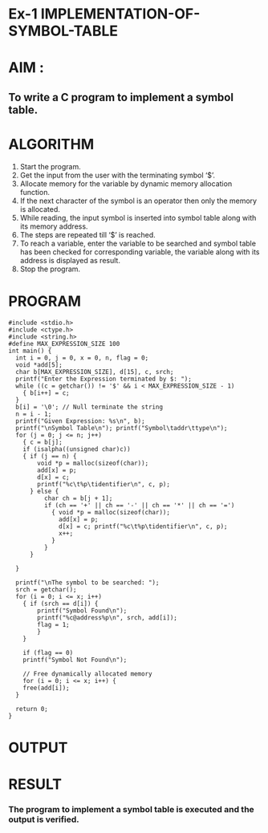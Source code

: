 # Ex-1 IMPLEMENTATION-OF-SYMBOL-TABLE
# AIM :
## To write a C program to implement a symbol table.
# ALGORITHM
1.	Start the program.
2.	Get the input from the user with the terminating symbol ‘$’.
3.	Allocate memory for the variable by dynamic memory allocation function.
4.	If the next character of the symbol is an operator then only the memory is allocated.
5.	While reading, the input symbol is inserted into symbol table along with its memory address.
6.	The steps are repeated till ‘$’ is reached.
7.	To reach a variable, enter the variable to be searched and symbol table has been checked for corresponding variable, the variable along with its address is displayed as result.
8.	Stop the program. 
# PROGRAM


    #include <stdio.h> 
    #include <ctype.h> 
    #include <string.h>
    #define MAX_EXPRESSION_SIZE 100
    int main() {
      int i = 0, j = 0, x = 0, n, flag = 0; 
      void *add[5];
      char b[MAX_EXPRESSION_SIZE], d[15], c, srch;
      printf("Enter the Expression terminated by $: ");
      while ((c = getchar()) != '$' && i < MAX_EXPRESSION_SIZE - 1) 
        { b[i++] = c;
      }
      b[i] = '\0'; // Null terminate the string 
      n = i - 1;
      printf("Given Expression: %s\n", b);
      printf("\nSymbol Table\n"); printf("Symbol\taddr\ttype\n");
      for (j = 0; j <= n; j++) 
        { c = b[j];
        if (isalpha((unsigned char)c))
        { if (j == n) {
            void *p = malloc(sizeof(char)); 
            add[x] = p;
            d[x] = c; 
            printf("%c\t%p\tidentifier\n", c, p);
          } else {
              char ch = b[j + 1];
              if (ch == '+' || ch == '-' || ch == '*' || ch == '=') 
                { void *p = malloc(sizeof(char));
                  add[x] = p;
                  d[x] = c; printf("%c\t%p\tidentifier\n", c, p); 
                  x++;
                }
              }
          }
    
      }
    
      printf("\nThe symbol to be searched: "); 
      srch = getchar();
      for (i = 0; i <= x; i++) 
        { if (srch == d[i]) {
            printf("Symbol Found\n");
            printf("%c@address%p\n", srch, add[i]); 
            flag = 1;
            }
        }
    
        if (flag == 0)
        printf("Symbol Not Found\n");
    
        // Free dynamically allocated memory 
        for (i = 0; i <= x; i++) {
        free(add[i]);
      }
    
      return 0;
    }

# OUTPUT
# RESULT
### The program to implement a symbol table is executed and the output is verified.
